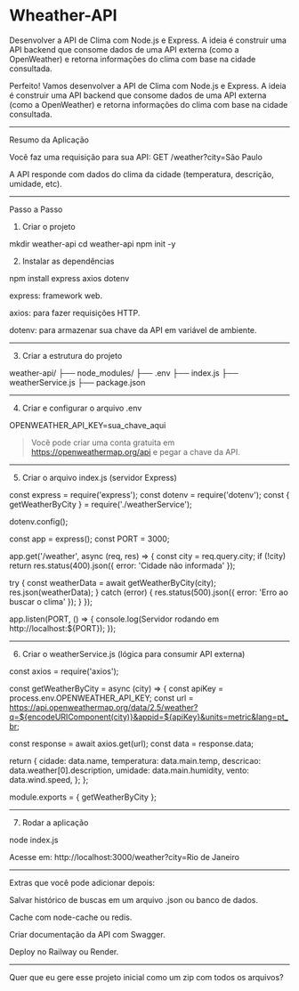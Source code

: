 # Wheather-API
Desenvolver a API de Clima com Node.js e Express. A ideia é construir uma API backend que consome dados de uma API externa (como a OpenWeather) e retorna informações do clima com base na cidade consultada.


Perfeito! Vamos desenvolver a API de Clima com Node.js e Express. A ideia é construir uma API backend que consome dados de uma API externa (como a OpenWeather) e retorna informações do clima com base na cidade consultada.


---

Resumo da Aplicação

Você faz uma requisição para sua API: GET /weather?city=São Paulo

A API responde com dados do clima da cidade (temperatura, descrição, umidade, etc).



---

Passo a Passo

1. Criar o projeto

mkdir weather-api
cd weather-api
npm init -y

2. Instalar as dependências

npm install express axios dotenv

express: framework web.

axios: para fazer requisições HTTP.

dotenv: para armazenar sua chave da API em variável de ambiente.



---

3. Criar a estrutura do projeto

weather-api/
├── node_modules/
├── .env
├── index.js
├── weatherService.js
├── package.json


---

4. Criar e configurar o arquivo .env

OPENWEATHER_API_KEY=sua_chave_aqui

> Você pode criar uma conta gratuita em https://openweathermap.org/api e pegar a chave da API.




---

5. Criar o arquivo index.js (servidor Express)

const express = require('express');
const dotenv = require('dotenv');
const { getWeatherByCity } = require('./weatherService');

dotenv.config();

const app = express();
const PORT = 3000;

app.get('/weather', async (req, res) => {
  const city = req.query.city;
  if (!city) return res.status(400).json({ error: 'Cidade não informada' });

  try {
    const weatherData = await getWeatherByCity(city);
    res.json(weatherData);
  } catch (error) {
    res.status(500).json({ error: 'Erro ao buscar o clima' });
  }
});

app.listen(PORT, () => {
  console.log(Servidor rodando em http://localhost:${PORT});
});


---

6. Criar o weatherService.js (lógica para consumir API externa)

const axios = require('axios');

const getWeatherByCity = async (city) => {
  const apiKey = process.env.OPENWEATHER_API_KEY;
  const url = https://api.openweathermap.org/data/2.5/weather?q=${encodeURIComponent(city)}&appid=${apiKey}&units=metric&lang=pt_br;

  const response = await axios.get(url);
  const data = response.data;

  return {
    cidade: data.name,
    temperatura: data.main.temp,
    descricao: data.weather[0].description,
    umidade: data.main.humidity,
    vento: data.wind.speed,
  };
};

module.exports = { getWeatherByCity };


---

7. Rodar a aplicação

node index.js

Acesse em:
http://localhost:3000/weather?city=Rio de Janeiro


---

Extras que você pode adicionar depois:

Salvar histórico de buscas em um arquivo .json ou banco de dados.

Cache com node-cache ou redis.

Criar documentação da API com Swagger.

Deploy no Railway ou Render.



---

Quer que eu gere esse projeto inicial como um zip com todos os arquivos?